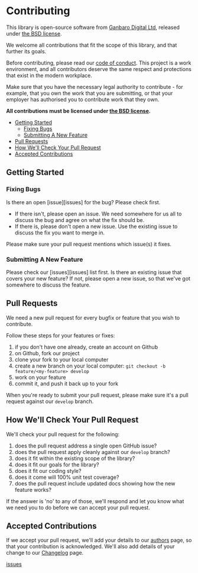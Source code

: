 # Contributing

This library is open-source software from [Ganbaro Digital Ltd](https://ganbarodigital.com), released under [the BSD license](LICENSE.md).

We welcome all contributions that fit the scope of this library, and that further its goals.

Before contributing, please read our [code of conduct](CODE-OF-CONDUCT.md). This project is a work environment, and all contributors deserve the same respect and protections that exist in the modern workplace.

Make sure that you have the necessary legal authority to contribute - for example, that you own the work that you are submitting, or that your employer has authorised you to contribute work that they own.

__All contributions must be licensed under [the BSD license](LICENSE.md).__

- [Getting Started](#getting-started)
  - [Fixing Bugs](#fixing-bugs)
  - [Submitting A New Feature](#submitting-a-new-feature)
- [Pull Requests](#pull-requests)
- [How We'll Check Your Pull Request](#how-well-check-your-pull-request)
- [Accepted Contributions](#accepted-contributions)

## Getting Started

### Fixing Bugs

Is there an open [issue][issues] for the bug? Please check first.

* If there isn't, please open an issue. We need somewhere for us all to discuss the bug and agree on what the fix should be.
* If there is, please don't open a new issue. Use the existing issue to discuss the fix you want to merge in.

Please make sure your pull request mentions which issue(s) it fixes.

### Submitting A New Feature

Please check our [issues][issues] list first. Is there an existing issue that covers your new feature? If not, please open a new issue, so that we've got somewhere to discuss the feature.

## Pull Requests

We need a new pull request for every bugfix or feature that you wish to contribute.

Follow these steps for your features or fixes:

1. if you don't have one already, create an account on Github
2. on Github, fork our project
3. clone your fork to your local computer
4. create a new branch on your local computer: `git checkout -b feature/<my-feature> develop`
5. work on your feature
6. commit it, and push it back up to your fork

When you're ready to submit your pull request, please make sure it's a pull request against our `develop` branch.

## How We'll Check Your Pull Request

We'll check your pull request for the following:

1. does the pull request address a single open GitHub issue?
2. does the pull request apply cleanly against our `develop` branch?
3. does it fit within the existing scope of the library?
4. does it fit our goals for the library?
5. does it fit our coding style?
6. does it come will 100% unit test coverage?
7. does the pull request include updated docs showing how the new feature works?

If the answer is 'no' to any of those, we'll respond and let you know what we need you to do before we can accept your pull request.

## Accepted Contributions

If we accept your pull request, we'll add your details to our [authors](AUTHORS.md) page, so that your contribution is acknowledged. We'll also add details of your change to our [Changelog](CHANGELOG.md) page.

[issues](https://github.com/ganbarodigital/reponame/issues)